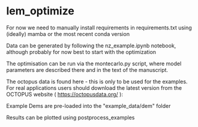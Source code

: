 # lem_optimize
For now we need to manually install requirements in requirements.txt using (ideally) mamba or the most recent conda version

Data can be generated by following the nz_example.ipynb notebook, although probably for now best to start with the optimization

The  optimisation can be run via the montecarlo.py script, where model parameters are described there and in the text of the manuscript.

The octopus data is found here - this is only to be used for the examples.  For real applications users should download the latest version from the OCTOPUS website ( https://octopusdata.org/ ):

Example Dems are pre-loaded into the "example_data/dem" folder

Results can be plotted using postprocess_examples





